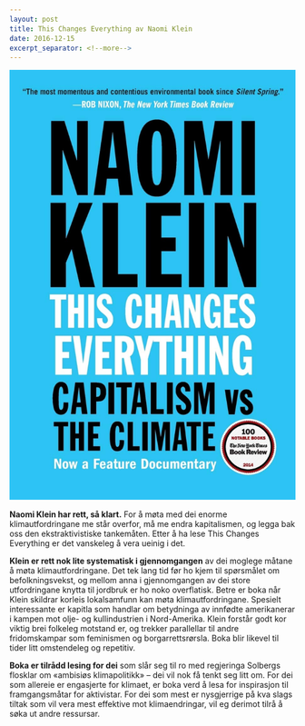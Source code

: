 ```yaml
---
layout: post
title: This Changes Everything av Naomi Klein
date: 2016-12-15
excerpt_separator: <!--more-->
---
```


![Omslaget til This Changes Everything viser tittelen på einsfarga blå bakgrunn](/images/changeseverything.jpg)

**Naomi Klein har rett, så klart.** For å møta med dei enorme klimautfordringane me står overfor, må me endra kapitalismen, og legga bak oss den ekstraktivistiske tankemåten. Etter å ha lese This Changes Everything er det vanskeleg å vera ueinig i det. <!--more-->

**Klein er rett nok lite systematisk i gjennomgangen** av dei moglege måtane å møta klimautfordringane. Det tek lang tid før ho kjem til spørsmålet om befolkningsvekst, og mellom anna i gjennomgangen av dei store utfordringane knytta til jordbruk er ho noko overflatisk. Betre er boka når Klein skildrar korleis lokalsamfunn kan møta klimautfordringane. Spesielt interessante er kapitla som handlar om betydninga av innfødte amerikanerar i kampen mot olje- og kullindustrien i Nord-Amerika. Klein forstår godt kor viktig brei folkeleg motstand er, og trekker parallellar til andre fridomskampar som feminismen og borgarrettsrørsla. Boka blir likevel til tider litt omstendeleg og repetitiv.

**Boka er tilrådd lesing for dei** som slår seg til ro med regjeringa Solbergs flosklar om «ambisiøs klimapolitikk» – dei vil nok få tenkt seg litt om. For dei som allereie er engasjerte for klimaet, er boka verd å lesa for inspirasjon til framgangsmåtar for aktivistar. For dei som mest er nysgjerrige på kva slags tiltak som vil vera mest effektive mot klimaendringar, vil eg derimot tilrå å søka ut andre ressursar.